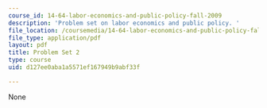 ```yaml
---
course_id: 14-64-labor-economics-and-public-policy-fall-2009
description: 'Problem set on labor economics and public policy. '
file_location: /coursemedia/14-64-labor-economics-and-public-policy-fall-2009/d127ee0aba1a5571ef167949b9abf33f_MIT14_64F09_ps2.pdf
file_type: application/pdf
layout: pdf
title: Problem Set 2
type: course
uid: d127ee0aba1a5571ef167949b9abf33f

---
```

None
